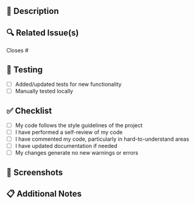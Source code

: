 ## 📝 Description

<!-- Provide a brief summary of your changes -->

## 🔍 Related Issue(s)

<!-- Link to any related issues that this PR addresses -->

Closes #

## 🧪 Testing

<!-- Describe the testing you've done -->

- [ ] Added/updated tests for new functionality
- [ ] Manually tested locally

## ✅ Checklist

<!-- Ensure you've completed all the following items -->

- [ ] My code follows the style guidelines of the project
- [ ] I have performed a self-review of my code
- [ ] I have commented my code, particularly in hard-to-understand areas
- [ ] I have updated documentation if needed
- [ ] My changes generate no new warnings or errors

## 📸 Screenshots

<!-- If applicable, add screenshots to help explain your changes -->

## 📋 Additional Notes

<!-- Any additional information that might be helpful for reviewers -->

